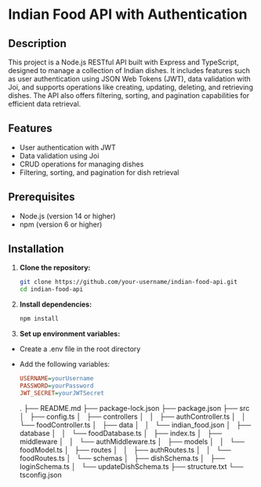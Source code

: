 # Indian Food API with Authentication

## Description

This project is a Node.js RESTful API built with Express and TypeScript, designed to manage a collection of Indian dishes. It includes features such as user authentication using JSON Web Tokens (JWT), data validation with Joi, and supports operations like creating, updating, deleting, and retrieving dishes. The API also offers filtering, sorting, and pagination capabilities for efficient data retrieval.

## Features

- User authentication with JWT
- Data validation using Joi
- CRUD operations for managing dishes
- Filtering, sorting, and pagination for dish retrieval

## Prerequisites

- Node.js (version 14 or higher)
- npm (version 6 or higher)

## Installation

1. **Clone the repository:**

   ```bash
   git clone https://github.com/your-username/indian-food-api.git
   cd indian-food-api
   ```

2. **Install dependencies:**

   ```bash
   npm install
   ```

3. **Set up environment variables:**

- Create a .env file in the root directory
- Add the following variables:

  ```ini
  USERNAME=yourUsername
  PASSWORD=yourPassword
  JWT_SECRET=yourJWTSecret
  ```

  .
  ├── README.md
  ├── package-lock.json
  ├── package.json
  ├── src
  │   ├── config.ts
  │   ├── controllers
  │   │   ├── authController.ts
  │   │   └── foodController.ts
  │   ├── data
  │   │   └── indian_food.json
  │   ├── database
  │   │   └── foodDatabase.ts
  │   ├── index.ts
  │   ├── middleware
  │   │   └── authMiddleware.ts
  │   ├── models
  │   │   └── foodModel.ts
  │   ├── routes
  │   │   ├── authRoutes.ts
  │   │   └── foodRoutes.ts
  │   └── schemas
  │   ├── dishSchema.ts
  │   ├── loginSchema.ts
  │   └── updateDishSchema.ts
  ├── structure.txt
  └── tsconfig.json

